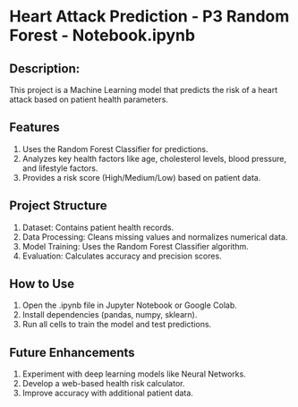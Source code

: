 # Heart Attack Prediction - P3 Random Forest - Notebook.ipynb
## Description:
This project is a Machine Learning model that predicts the risk of a heart attack based on patient health parameters.

## Features
1. Uses the Random Forest Classifier for predictions.
2. Analyzes key health factors like age, cholesterol levels, blood pressure, and lifestyle factors.
3. Provides a risk score (High/Medium/Low) based on patient data.

## Project Structure
1. Dataset: Contains patient health records.
2. Data Processing: Cleans missing values and normalizes numerical data.
3. Model Training: Uses the Random Forest Classifier algorithm.
4. Evaluation: Calculates accuracy and precision scores.

## How to Use
1. Open the .ipynb file in Jupyter Notebook or Google Colab.
2. Install dependencies (pandas, numpy, sklearn).
3. Run all cells to train the model and test predictions.

## Future Enhancements
1. Experiment with deep learning models like Neural Networks.
2. Develop a web-based health risk calculator.
3. Improve accuracy with additional patient data.
